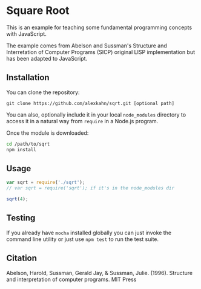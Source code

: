 Square Root
============

This is an example for teaching some fundamental programming concepts
with JavaScript.

The example comes from Abelson and Sussman's Structure and Interretation
of Computer Programs (SICP) original LISP implementation but has been
adapted to JavaScript.

## Installation

You can clone the repository:

```
git clone https://github.com/alexkahn/sqrt.git [optional path]
```

You can also, optionally include it in your local `node_modules` directory
to access it in a natural way from `require` in a Node.js program.

Once the module is downloaded:

```sh
cd /path/to/sqrt
npm install
```

## Usage

```js
var sqrt = require('./sqrt');
// var sqrt = require('sqrt'); if it's in the node_modules dir

sqrt(4);
```

## Testing

If you already have `mocha` installed globally you can just invoke the
command line utility or just use `npm test` to run the test suite.

## Citation
Abelson, Harold, Sussman, Gerald Jay, & Sussman, Julie. (1996). Structure and interpretation of computer programs. MIT Press
